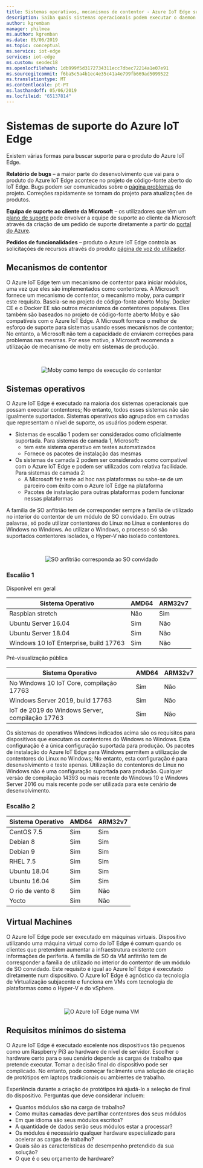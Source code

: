 ```yaml
---
title: Sistemas operativos, mecanismos de contentor - Azure IoT Edge suportados | Documentos da Microsoft
description: Saiba quais sistemas operacionais podem executar o daemon de Azure IoT Edge e tempo de execução e mecanismos de contentor suportados para os seus dispositivos de produção
author: kgremban
manager: philmea
ms.author: kgremban
ms.date: 05/06/2019
ms.topic: conceptual
ms.service: iot-edge
services: iot-edge
ms.custom: seodec18
ms.openlocfilehash: 1db999f5d3172734311ecc7dbec72214a1e07e91
ms.sourcegitcommit: f6ba5c5a4b1ec4e35c41a4e799fb669ad5099522
ms.translationtype: MT
ms.contentlocale: pt-PT
ms.lasthandoff: 05/06/2019
ms.locfileid: "65137814"
---
```

# <a name="azure-iot-edge-supported-systems"></a>Sistemas de suporte do Azure IoT Edge

Existem várias formas para buscar suporte para o produto do Azure IoT Edge.

**Relatório de bugs** – a maior parte do desenvolvimento que vai para o produto do Azure IoT Edge acontece no projeto de código-fonte aberto do IoT Edge. Bugs podem ser comunicados sobre o [página problemas](https://github.com/azure/iotedge/issues) do projeto. Correções rapidamente se tornam do projeto para atualizações de produtos.

**Equipa de suporte ao cliente da Microsoft** – os utilizadores que têm um [plano de suporte](https://azure.microsoft.com/support/plans/) pode envolver a equipe de suporte ao cliente da Microsoft através da criação de um pedido de suporte diretamente a partir do [portal do Azure](https://ms.portal.azure.com/signin/index/?feature.settingsportalinstance=mpac).

**Pedidos de funcionalidades** – produto o Azure IoT Edge controla as solicitações de recursos através do produto [página de voz do utilizador](https://feedback.azure.com/forums/907045-azure-iot-edge).

## <a name="container-engines"></a>Mecanismos de contentor
O Azure IoT Edge tem um mecanismo de contentor para iniciar módulos, uma vez que eles são implementados como contentores. A Microsoft fornece um mecanismo de contentor, o mecanismo moby, para cumprir este requisito. Baseia-se no projeto de código-fonte aberto Moby. Docker CE e o Docker EE são outros mecanismos de contentores populares. Eles também são baseados no projeto de código-fonte aberto Moby e são compatíveis com o Azure IoT Edge. A Microsoft fornece o melhor de esforço de suporte para sistemas usando esses mecanismos de contentor; No entanto, a Microsoft não tem a capacidade de enviarem correções para problemas nas mesmas. Por esse motivo, a Microsoft recomenda a utilização de mecanismo de moby em sistemas de produção.

<br>
<center>

![Moby como tempo de execução do contentor](./media/support/only-moby-for-production.png)
</center>

## <a name="operating-systems"></a>Sistemas operativos
O Azure IoT Edge é executado na maioria dos sistemas operacionais que possam executar contentores; No entanto, todos esses sistemas não são igualmente suportados. Sistemas operativos são agrupados em camadas que representam o nível de suporte, os usuários podem esperar.
* Sistemas de escalão 1 podem ser considerados como oficialmente suportada. Para sistemas de camada 1, Microsoft:
    * tem este sistema operativo em testes automatizados
    * Fornece os pacotes de instalação das mesmas
* Os sistemas de camada 2 podem ser considerados como compatível com o Azure IoT Edge e podem ser utilizados com relativa facilidade. Para sistemas de camada 2:
    * A Microsoft fez teste ad hoc nas plataformas ou sabe-se de um parceiro com êxito com o Azure IoT Edge na plataforma
    * Pacotes de instalação para outras plataformas podem funcionar nessas plataformas
    
A família de SO anfitrião tem de corresponder sempre a família de utilizado no interior do contentor de um módulo de SO convidado. Em outras palavras, só pode utilizar contentores do Linux no Linux e contentores do Windows no Windows. Ao utilizar o Windows, o processo só são suportados contentores isolados, o Hyper-V não isolado contentores.  

<br>
<center>

![SO anfitrião corresponda ao SO convidado](./media/support/edge-on-device.png)
</center>

### <a name="tier-1"></a>Escalão 1
Disponível em geral

| Sistema Operativo | AMD64 | ARM32v7 |
| ---------------- | ----- | ----- |
| Raspbian stretch | Não | Sim|
| Ubuntu Server 16.04 | Sim | Não |
| Ubuntu Server 18.04 | Sim | Não |
| Windows 10 IoT Enterprise, build 17763 | Sim | Não |

Pré-visualização pública

| Sistema Operativo | AMD64 | ARM32v7 |
| ---------------- | ----- | ----- |
| No Windows 10 IoT Core, compilação 17763 | Sim | Não |
| Windows Server 2019, build 17763 | Sim | Não |
| IoT de 2019 do Windows Server, compilação 17763 | Sim | Não |

Os sistemas de operativos Windows indicados acima são os requisitos para dispositivos que executam os contentores do Windows no Windows. Esta configuração é a única configuração suportada para produção. Os pacotes de instalação do Azure IoT Edge para Windows permitem a utilização de contentores do Linux no Windows; No entanto, esta configuração é para desenvolvimento e teste apenas. Utilização de contentores do Linux no Windows não é uma configuração suportada para produção. Qualquer versão de compilação 14393 ou mais recente do Windows 10 e Windows Server 2016 ou mais recente pode ser utilizada para este cenário de desenvolvimento.

### <a name="tier-2"></a>Escalão 2

| Sistema Operativo | AMD64 | ARM32v7 |
| ---------------- | ----- | ----- |
| CentOS 7.5 | Sim | Sim |
| Debian 8 | Sim | Sim |
| Debian 9 | Sim | Sim |
| RHEL 7.5 | Sim | Sim |
| Ubuntu 18.04 | Sim | Sim |
| Ubuntu 16.04 | Sim | Sim |
| O rio de vento 8 | Sim | Não |
| Yocto | Sim | Não |


## <a name="virtual-machines"></a>Virtual Machines
O Azure IoT Edge pode ser executado em máquinas virtuais. Dispositivo utilizando uma máquina virtual como do IoT Edge é comum quando os clientes que pretendem aumentar a infraestrutura existente com informações de periferia. A família de SO da VM anfitrião tem de corresponder a família de utilizado no interior do contentor de um módulo de SO convidado. Este requisito é igual ao Azure IoT Edge é executado diretamente num dispositivo. O Azure IoT Edge é agnóstico da tecnologia de Virtualização subjacente e funciona em VMs com tecnologia de plataformas como o Hyper-V e do vSphere.

<br>
<center>

![O Azure IoT Edge numa VM](./media/support/edge-on-vm.png)
</center>

## <a name="minimum-system-requirements"></a>Requisitos mínimos do sistema
O Azure IoT Edge é executado excelente nos dispositivos tão pequenos como um Raspberry Pi3 ao hardware de nível de servidor. Escolher o hardware certo para o seu cenário depende as cargas de trabalho que pretende executar. Tomar a decisão final do dispositivo pode ser complicado. No entanto, pode começar facilmente uma solução de criação de protótipos em laptops tradicionais ou ambientes de trabalho.

Experiência durante a criação de protótipos irá ajudá-lo a seleção de final do dispositivo. Perguntas que deve considerar incluem: 

* Quantos módulos são na carga de trabalho?
* Como muitas camadas deve partilhar contentores dos seus módulos
* Em que idioma são seus módulos escritos? 
* A quantidade de dados serão seus módulos estar a processar?
* Os módulos é necessário qualquer hardware especializado para acelerar as cargas de trabalho?
* Quais são as características de desempenho pretendido da sua solução?
* O que é o seu orçamento de hardware?
